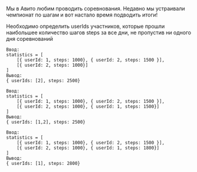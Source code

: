 Мы в Авито любим проводить соревнования. Недавно мы устраивали
чемпионат по шагам и вот настало время подводить итоги!

Необходимо определить userIds участников, которые прошли 
наибольшее количество шагов steps за все дни, не пропустив ни одного дня соревнований
```
Ввод:
statistics = [
    [{ userId: 1, steps: 1000}, { userId: 2, steps: 1500 }],
    [{ userId: 2, steps: 1000}]
]
Вывод:
{ userIds: [2], steps: 2500}
```
```
Ввод:
statistics = [
    [{ userId: 1, steps: 1000}, { userId: 2, steps: 1500 }],
    [{ userId: 2, steps: 1000}, { userId: 1, steps: 1500}]
]
Вывод:
{ userIds: [1,2], steps: 2500}
```
```
Ввод:
statistics = [
    [{ userId: 1, steps: 1000}, { userId: 2, steps: 1500 }],
    [{ userId: 2, steps: 1000}, { userId: 1, steps: 1800}]
]
Вывод:
{ userIds: [1], steps: 2800}
```